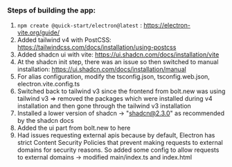 ### Steps of building the app:

1. `npm create @quick-start/electron@latest` : https://electron-vite.org/guide/
2. Added tailwind v4 with PostCSS: https://tailwindcss.com/docs/installation/using-postcss
3. Added shadcn ui with vite: https://ui.shadcn.com/docs/installation/vite
4. At the shadcn init step, there was an issue so then switched to manual installation: https://ui.shadcn.com/docs/installation/manual
5. For alias configuration, modify the tsconfig.json, tsconfig.web.json, electron.vite.config.ts
6. Switched back to tailwind v3 since the frontend from bolt.new was using tailwind v3 => removed the packages which were installed during v4 installation and then gone through the tailwind v3 installation
7. Installed a lower version of shadcn -> "shadcn@2.3.0" as recommended by the shadcn docs
8. Added the ui part from bolt.new to here
9. Had issues requesting external apis because by default, Electron has strict Content Security Policies that prevent making requests to external domains for security reasons. So added some config to allow requests to external domains -> modified main/index.ts and index.html